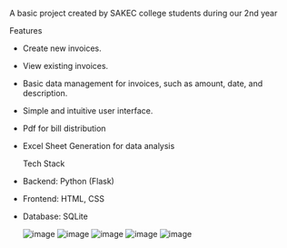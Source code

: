 A basic project created by SAKEC college students during our 2nd year
 
 
 Features
- Create new invoices.
- View existing invoices.
- Basic data management for invoices, such as amount, date, and description.
- Simple and intuitive user interface.
- Pdf for bill distribution
- Excel Sheet Generation for data analysis

  Tech Stack

- Backend: Python (Flask)
- Frontend: HTML, CSS
- Database: SQLite


  ![image](https://github.com/user-attachments/assets/280290d5-d66d-4e1d-8dc9-766dfdefee2e)
  ![image](https://github.com/user-attachments/assets/5b4dd06a-0986-4f24-8e96-d0a79b0a3c34)
  ![image](https://github.com/user-attachments/assets/415d8b98-499b-4b78-a89b-74bf7836ddb1)
  ![image](https://github.com/user-attachments/assets/f786af45-7d2a-4a7c-8f79-aa8e1ac6c855)
  ![image](https://github.com/user-attachments/assets/dfe3e087-6812-4823-995d-c564cb5c2c67)



